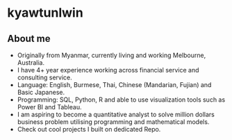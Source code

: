 # kyawtunlwin

## About me
- Originally from Myanmar, currently living and working Melbourne, Australia.
- I have 4+ year experience working across financial service and consulting service.
- Language: English, Burmese, Thai, Chinese (Mandarian, Fujian) and Basic Japanese.
- Programming: SQL, Python, R and able to use visualization tools such as Power BI and Tableau.
- I am aspiring to become a quantitative analyst to solve million dollars business problem utilising programming and mathematical models.
- Check out cool projects I built on dedicated Repo.
